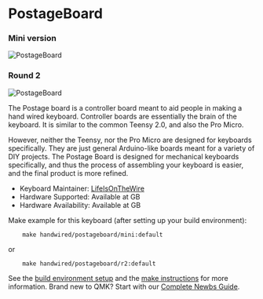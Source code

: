 # PostageBoard

### Mini version
![PostageBoard](https://camo.githubusercontent.com/b598d9ec5055c6b67e1a4d9b70b9dea5e51bb4ed/68747470733a2f2f692e696d6775722e636f6d2f43333879686f372e706e67)

### Round 2
![PostageBoard](https://cdn.shopify.com/s/files/1/1851/5125/products/image_94eb103e-07f9-437f-b661-0909247cd766_1024x1024@2x.jpg?v=1574211602)

The Postage board is a controller board meant to aid people in making a hand wired keyboard. Controller boards are essentially the brain of the keyboard. It is similar to the common Teensy 2.0, and also the Pro Micro.

However, neither the Teensy, nor the Pro Micro are designed for keyboards specifically. They are just general Arduino-like boards meant for a variety of DIY projects. The Postage Board is designed for mechanical keyboards specifically, and thus the process of assembling your keyboard is easier, and the final product is more refined.

* Keyboard Maintainer: [LifeIsOnTheWire](https://github.com/LifeIsOnTheWire/Postage-Board)
* Hardware Supported: Available at GB
* Hardware Availability: Available at GB

Make example for this keyboard (after setting up your build environment):

`    make handwired/postageboard/mini:default`

or

`    make handwired/postageboard/r2:default`

See the [build environment setup](https://docs.qmk.fm/#/getting_started_build_tools) and the [make instructions](https://docs.qmk.fm/#/getting_started_make_guide) for more information. Brand new to QMK? Start with our [Complete Newbs Guide](https://docs.qmk.fm/#/newbs).
